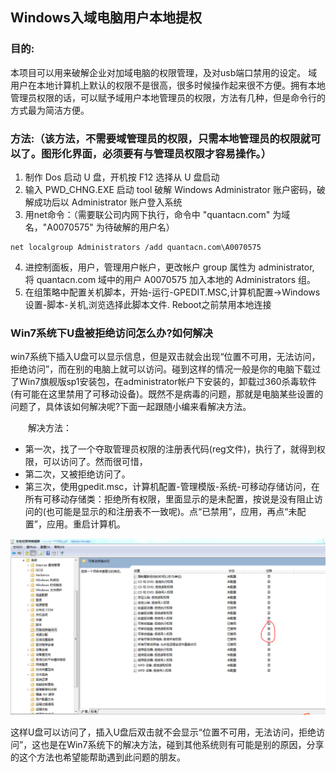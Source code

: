 
## Windows入域电脑用户本地提权

### 目的:
本项目可以用来破解企业对加域电脑的权限管理，及对usb端口禁用的设定。
域用户在本地计算机上默认的权限不是很高，很多时候操作起来很不方便。拥有本地管理员权限的话，可以赋予域用户本地管理员的权限，方法有几种，但是命令行的方式最为简洁方便。

### 方法:（该方法，不需要域管理员的权限，只需本地管理员的权限就可以了。图形化界面，必须要有与管理员权限才容易操作。）

1. 制作 Dos 启动 U 盘，开机按 F12 选择从 U 盘启动
2. 输入 PWD_CHNG.EXE 启动 tool 破解 Windows Administrator 账户密码，破解成功后以 Administrator 账户登入系统
3. 用net命令：（需要联公司内网下执行，命令中 "quantacn.com" 为域名，"A0070575" 为待破解的用户名）
```
net localgroup Administrators /add quantacn.com\A0070575  
``` 
4. 进控制面板，用户，管理用户帐户，更改帐户 group 属性为 administrator, 将 quantacn.com 域中的用户 A0070575 加入本地的 Administrators 组。
5. 在组策略中配置关机脚本，开始-运行-GPEDIT.MSC,计算机配置→Windows设置-脚本-关机,浏览选择此脚本文件.
Reboot之前禁用本地连接

### Win7系统下U盘被拒绝访问怎么办?如何解决

win7系统下插入U盘可以显示信息，但是双击就会出现“位置不可用，无法访问，拒绝访问”，而在别的电脑上就可以访问。碰到这样的情况一般是你的电脑下载过了Win7旗舰版sp1安装包，在administrator帐户下安装的，卸载过360杀毒软件(有可能在这里禁用了可移动设备)。既然不是病毒的问题，那就是电脑某些设置的问题了，具体该如何解决呢?下面一起跟随小编来看解决方法。

　　解决方法：
* 第一次，找了一个夺取管理员权限的注册表代码(reg文件)，执行了，就得到权限，可以访问了。然而很可惜，
* 第二次，又被拒绝访问了。
* 第三次，使用gpedit.msc，计算机配置-管理模版-系统-可移动存储访问，在所有可移动存储类：拒绝所有权限，里面显示的是未配置，按说是没有阻止访问的(也可能是显示的和注册表不一致呢)。点“已禁用”，应用，再点“未配置”，应用。重启计算机。

![image](https://github.com/auspbro/domain-admin-crack/blob/master/image/image001.png)

这样U盘可以访问了，插入U盘后双击就不会显示“位置不可用，无法访问，拒绝访问”，这也是在Win7系统下的解决方法，碰到其他系统则有可能是别的原因，分享的这个方法也希望能帮助遇到此问题的朋友。
